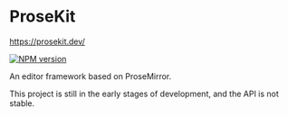 # ProseKit

https://prosekit.dev/

[![NPM version](https://img.shields.io/npm/v/prosekit?color=a1b858&label=)](https://www.npmjs.com/package/prosekit)

An editor framework based on ProseMirror.

This project is still in the early stages of development, and the API is not stable.
